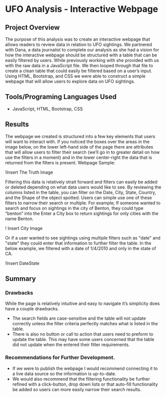 # UFO Analysis - Interactive Webpage
## Project Overview

The purpose of this analysis was to create an interactive webpage that allows readers to review data in relation to UFO sightings. We partnered with Dana, a data journalist to complete our analysis as she had a vision for how the interactive webpage should be structured with a table that can be easily filtered by users. While previously working with she provided with us with the raw data in a JavaScript file. We then looped through that file to create a clean table that could easily be filtered based on a user’s input. Using HTML, Bootstrap, and CSS we were able to construct a simple webpage that will allow users to explore data on UFO sightings. 

## Tools/Programing Languages Used 
-	JavaScript, HTML, Bootstrap, CSS 

## Results
The webpage we created is structured into a few key elements that users will want to interact with. If you noticed the boxes over the areas in the image below, on the lower left-hand side of the page there are attributes that will allow users to filter their search (we’ll go in to greater detail on how use the filters in a moment) and in the lower center-right the data that is returned from the filters is present. 
Webpage Sample: 

!Insert The Truth Image

Filtering this data is relatively strait forward and filters can easily be added or deleted depending on what data users would like to see. By reviewing the columns listed in the table, you can filter on the Date, City, State, Country, and the Shape of the object spotted. Users can simple use one of these filters to narrow their search or multiple. 
For example; If someone wanted to search and focus on sightings in the city of Benton, they could type “benton” into the Enter a City box to return sightings for only cities with the name Benton. 

! Insert City Image

Or if a user wanted to see sightings using multiple filters such as "date" and "state" they could enter that information to further filter the table. In the below example, we filtered with a date of 1/4/2010 and only in the state of CA. 

!Insert DateState


## Summary 

### Drawbacks
While the page is relatively intuitive and easy to navigate it’s simplicity does have a couple drawbacks. 
-	The search fields are case-sensitive and the table will not update correctly unless the filter criteria perfectly matches what is listed in the table. 
-	There is also no button or call to action that users need to preform to update the table. This may have some users concerned that the table did not update when the entered their filter requirements. 

### Recommendations for Further Development. 
-	If we were to publish the webpage I would recommend connecting it to a live data source so the information is up-to-date. 
-	We would also recommend that the filtering functionality be further refined with a click-button, drop down lists or that auto-fill functionality be added so users can more easily narrow their search results. 
